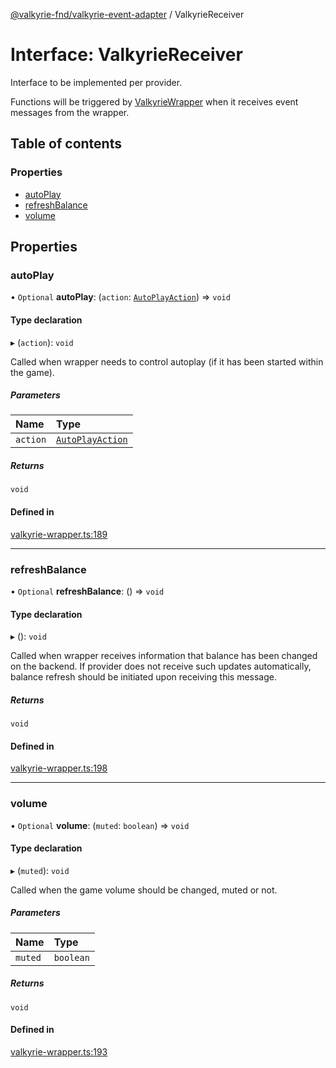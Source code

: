 [@valkyrie-fnd/valkyrie-event-adapter](../README.md) / ValkyrieReceiver

# Interface: ValkyrieReceiver

Interface to be implemented per provider.

Functions will be triggered by  [ValkyrieWrapper](../classes/ValkyrieWrapper.md) when it receives event messages from the wrapper.

## Table of contents

### Properties

- [autoPlay](ValkyrieReceiver.md#autoplay)
- [refreshBalance](ValkyrieReceiver.md#refreshbalance)
- [volume](ValkyrieReceiver.md#volume)

## Properties

### autoPlay

• `Optional` **autoPlay**: (`action`: [`AutoPlayAction`](../README.md#autoplayaction)) => `void`

#### Type declaration

▸ (`action`): `void`

Called when wrapper needs to control autoplay (if it has been started within the game).

##### Parameters

| Name | Type |
| :------ | :------ |
| `action` | [`AutoPlayAction`](../README.md#autoplayaction) |

##### Returns

`void`

#### Defined in

[valkyrie-wrapper.ts:189](https://github.com/valkyrie-fnd/valkyrie-event-adapter/blob/master/src/valkyrie-wrapper.ts#L189)

___

### refreshBalance

• `Optional` **refreshBalance**: () => `void`

#### Type declaration

▸ (): `void`

Called when wrapper receives information that balance has been changed on the backend. 
If provider does not receive such updates automatically, balance refresh should be initiated upon receiving this message.

##### Returns

`void`

#### Defined in

[valkyrie-wrapper.ts:198](https://github.com/valkyrie-fnd/valkyrie-event-adapter/blob/master/src/valkyrie-wrapper.ts#L198)

___

### volume

• `Optional` **volume**: (`muted`: `boolean`) => `void`

#### Type declaration

▸ (`muted`): `void`

Called when the game volume should be changed, muted or not.

##### Parameters

| Name | Type |
| :------ | :------ |
| `muted` | `boolean` |

##### Returns

`void`

#### Defined in

[valkyrie-wrapper.ts:193](https://github.com/valkyrie-fnd/valkyrie-event-adapter/blob/master/src/valkyrie-wrapper.ts#L193)
